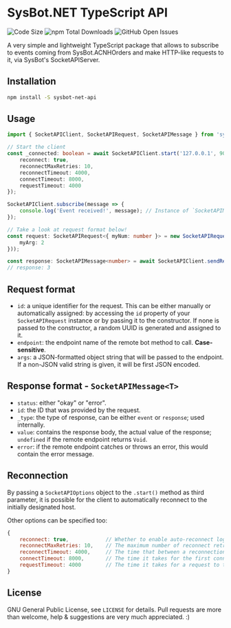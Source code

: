 # SysBot.NET TypeScript API

![Code Size](https://img.shields.io/github/languages/code-size/fehniix/sysbot-net-api)
![npm Total Downloads](https://img.shields.io/npm/dt/sysbot-net-api)
![GitHub Open Issues](https://img.shields.io/github/issues-raw/fehniix/sysbot-net-api)

A very simple and lightweight TypeScript package that allows to subscribe to events coming from SysBot.ACNHOrders and make HTTP-like requests to it, via SysBot's SocketAPIServer.

## Installation

```bash
npm install -S sysbot-net-api
```

## Usage

```typescript
import { SocketAPIClient, SocketAPIRequest, SocketAPIMessage } from 'sysbot-net-api';

// Start the client
const _connected: boolean = await SocketAPIClient.start('127.0.0.1', 9001, {
    reconnect: true,
    reconnectMaxRetries: 10,
    reconnectTimeout: 4000,
    connectTimeout: 8000,
    requestTimeout: 4000
});

SocketAPIClient.subscribe(message => {
    console.log('Event received!', message); // Instance of `SocketAPIMessage`
});

// Take a look at request format below!
const request: SocketAPIRequest<{ myNum: number }> = new SocketAPIRequest<{ myNum: number }>('addOne', JSON.stringify({
    myArg: 2
}));

const response: SocketAPIMessage<number> = await SocketAPIClient.sendRequest<number>(request, 2000);
// response: 3
```

## Request format

- `id`: a unique identifier for the request. This can be either manually or automatically assigned: by accessing the `id` property of your `SocketAPIRequest` instance or by passing it to the constructor. If none is passed to the constructor, a random UUID is generated and assigned to it.
- `endpoint`: the endpoint name of the remote bot method to call. **Case-sensitive**.
- `args`: a JSON-formatted object string that will be passed to the endpoint. If a non-JSON valid string is given, it will be first JSON encoded.

## Response format - `SocketAPIMessage<T>`

- `status`: either "okay" or "error".
- `id`: the ID that was provided by the request.
- `_type`: the type of response, can be either `event` or `response`; used internally.
- `value`: contains the response body, the actual value of the response; `undefined` if the remote endpoint returns `Void`.
- `error`: if the remote endpoint catches or throws an error, this would contain the error message.

## Reconnection

By passing a `SocketAPIOptions` object to the `.start()` method as third parameter, it is possible for the client to automatically reconnect to the initially designated host.

Other options can be specified too:

```javascript
{
    reconnect: true,            // Whether to enable auto-reconnect logic or not.
    reconnectMaxRetries: 10,    // The maximum number of reconnect retries.
    reconnectTimeout: 4000,     // The time that between a reconnection attempt and the next.
    connectTimeout: 8000,       // The time it takes for the first connection (.start()) attempt to be considered timed out.
    requestTimeout: 4000        // The time it takes for a request to the host to be considered timed out.
}
```

## License

GNU General Public License, see `LICENSE` for details. Pull requests are more than welcome, help & suggestions are very much appreciated. :)
